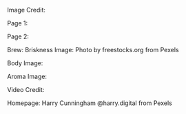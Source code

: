 Image Credit:

Page 1:

Page 2:

Brew:
Briskness Image:
Photo by freestocks.org from Pexels

Body Image:


Aroma Image:



Video Credit:

Homepage:
Harry Cunningham @harry.digital from Pexels


